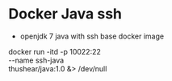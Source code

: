 # Docker Java ssh 
- openjdk 7 java with ssh base docker image

docker run -itd  -p 10022:22 \
    --name ssh-java \
    thushear/java:1.0 &> /dev/null
